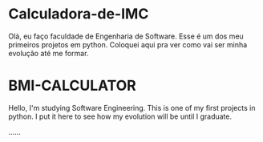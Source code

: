 # Calculadora-de-IMC
Olá, eu faço faculdade de Engenharia de Software.
Esse é um dos meu primeiros projetos em python.
Coloquei aqui pra ver como vai ser minha evolução até me formar.

# BMI-CALCULATOR
Hello, I'm studying Software Engineering.
This is one of my first projects in python.
I put it here to see how my evolution will be until I graduate.


......